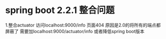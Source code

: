 # spring boot 2.2.1 整合问题
  1.整合actuator 访问localhost:9000/info 页面404 原因是2.0的将所有的端点都屏蔽了 
    需要加localhost:9000/actuator/info 或者降低spring boot版本
